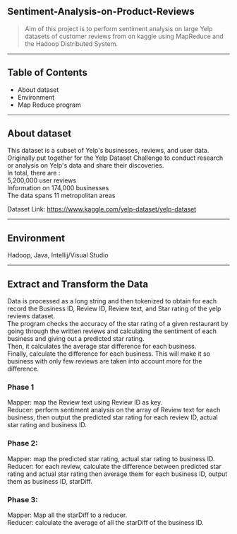 ## Sentiment-Analysis-on-Product-Reviews
> Aim of this project is to perform sentiment analysis on large Yelp datasets of customer reviews from on kaggle using MapReduce and the Hadoop Distributed System.

<hr>

## Table of Contents
* About dataset
* Environment
* Map Reduce program

<hr>

## About dataset
This dataset is a subset of Yelp's businesses, reviews, and user data.</br>
Originally put together for the Yelp Dataset Challenge to conduct research or analysis on Yelp's data and share their discoveries.</br>
In total, there are :</br>
5,200,000 user reviews</br>
Information on 174,000 businesses</br>
The data spans 11 metropolitan areas</br>

Dataset Link: https://www.kaggle.com/yelp-dataset/yelp-dataset

<hr>

## Environment
Hadoop, Java, Intellij/Visual Studio

<hr>

## Extract and Transform the Data
Data is processed as a long string and then tokenized to obtain for each record the Business ID, Review ID, Review text, and Star rating of the yelp reviews dataset. </br>
The program checks the accuracy of the star rating of a given restaurant by going through the written reviews and calculating the sentiment of each business and giving out a predicted star rating. </br>
Then, it calculates the average star difference for each business.</br>
Finally, calculate the difference for each business. This will make it so business with only few reviews are taken into account more for the difference.</br>

### Phase 1
Mapper: map the Review text using Review ID as key.</br>
Reducer: perform sentiment analysis on the array of Review text for each business, then output the predicted star rating for each review ID, actual star rating and business ID.</br>

### Phase 2:
Mapper: map the predicted star rating, actual star rating to business ID.</br>
Reducer: for each review, calculate the difference between predicted star rating and actual star rating then average them for each business ID, output them as business ID, 
starDiff.</br>

### Phase 3:
Mapper: Map all the starDiff to a reducer.</br>
Reducer: calculate the average of all the starDiff of the business ID.</br>

